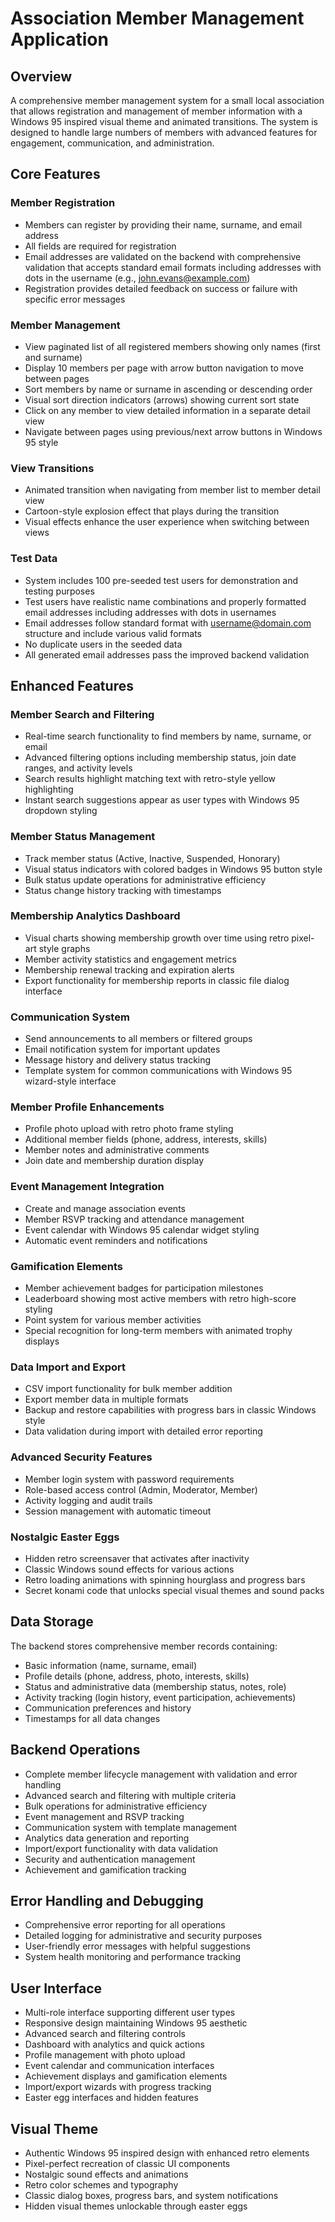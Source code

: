 # Association Member Management Application

## Overview
A comprehensive member management system for a small local association that allows registration and management of member information with a Windows 95 inspired visual theme and animated transitions. The system is designed to handle large numbers of members with advanced features for engagement, communication, and administration.

## Core Features

### Member Registration
- Members can register by providing their name, surname, and email address
- All fields are required for registration
- Email addresses are validated on the backend with comprehensive validation that accepts standard email formats including addresses with dots in the username (e.g., john.evans@example.com)
- Registration provides detailed feedback on success or failure with specific error messages

### Member Management
- View paginated list of all registered members showing only names (first and surname)
- Display 10 members per page with arrow button navigation to move between pages
- Sort members by name or surname in ascending or descending order
- Visual sort direction indicators (arrows) showing current sort state
- Click on any member to view detailed information in a separate detail view
- Navigate between pages using previous/next arrow buttons in Windows 95 style

### View Transitions
- Animated transition when navigating from member list to member detail view
- Cartoon-style explosion effect that plays during the transition
- Visual effects enhance the user experience when switching between views

### Test Data
- System includes 100 pre-seeded test users for demonstration and testing purposes
- Test users have realistic name combinations and properly formatted email addresses including addresses with dots in usernames
- Email addresses follow standard format with username@domain.com structure and include various valid formats
- No duplicate users in the seeded data
- All generated email addresses pass the improved backend validation

## Enhanced Features

### Member Search and Filtering
- Real-time search functionality to find members by name, surname, or email
- Advanced filtering options including membership status, join date ranges, and activity levels
- Search results highlight matching text with retro-style yellow highlighting
- Instant search suggestions appear as user types with Windows 95 dropdown styling

### Member Status Management
- Track member status (Active, Inactive, Suspended, Honorary)
- Visual status indicators with colored badges in Windows 95 button style
- Bulk status update operations for administrative efficiency
- Status change history tracking with timestamps

### Membership Analytics Dashboard
- Visual charts showing membership growth over time using retro pixel-art style graphs
- Member activity statistics and engagement metrics
- Membership renewal tracking and expiration alerts
- Export functionality for membership reports in classic file dialog interface

### Communication System
- Send announcements to all members or filtered groups
- Email notification system for important updates
- Message history and delivery status tracking
- Template system for common communications with Windows 95 wizard-style interface

### Member Profile Enhancements
- Profile photo upload with retro photo frame styling
- Additional member fields (phone, address, interests, skills)
- Member notes and administrative comments
- Join date and membership duration display

### Event Management Integration
- Create and manage association events
- Member RSVP tracking and attendance management
- Event calendar with Windows 95 calendar widget styling
- Automatic event reminders and notifications

### Gamification Elements
- Member achievement badges for participation milestones
- Leaderboard showing most active members with retro high-score styling
- Point system for various member activities
- Special recognition for long-term members with animated trophy displays

### Data Import and Export
- CSV import functionality for bulk member addition
- Export member data in multiple formats
- Backup and restore capabilities with progress bars in classic Windows style
- Data validation during import with detailed error reporting

### Advanced Security Features
- Member login system with password requirements
- Role-based access control (Admin, Moderator, Member)
- Activity logging and audit trails
- Session management with automatic timeout

### Nostalgic Easter Eggs
- Hidden retro screensaver that activates after inactivity
- Classic Windows sound effects for various actions
- Retro loading animations with spinning hourglass and progress bars
- Secret konami code that unlocks special visual themes and sound packs

## Data Storage
The backend stores comprehensive member records containing:
- Basic information (name, surname, email)
- Profile details (phone, address, photo, interests, skills)
- Status and administrative data (membership status, notes, role)
- Activity tracking (login history, event participation, achievements)
- Communication preferences and history
- Timestamps for all data changes

## Backend Operations
- Complete member lifecycle management with validation and error handling
- Advanced search and filtering with multiple criteria
- Bulk operations for administrative efficiency
- Event management and RSVP tracking
- Communication system with template management
- Analytics data generation and reporting
- Import/export functionality with data validation
- Security and authentication management
- Achievement and gamification tracking

## Error Handling and Debugging
- Comprehensive error reporting for all operations
- Detailed logging for administrative and security purposes
- User-friendly error messages with helpful suggestions
- System health monitoring and performance tracking

## User Interface
- Multi-role interface supporting different user types
- Responsive design maintaining Windows 95 aesthetic
- Advanced search and filtering controls
- Dashboard with analytics and quick actions
- Profile management with photo upload
- Event calendar and communication interfaces
- Achievement displays and gamification elements
- Import/export wizards with progress tracking
- Easter egg interfaces and hidden features

## Visual Theme
- Authentic Windows 95 inspired design with enhanced retro elements
- Pixel-perfect recreation of classic UI components
- Nostalgic sound effects and animations
- Retro color schemes and typography
- Classic dialog boxes, progress bars, and system notifications
- Hidden visual themes unlockable through easter eggs
